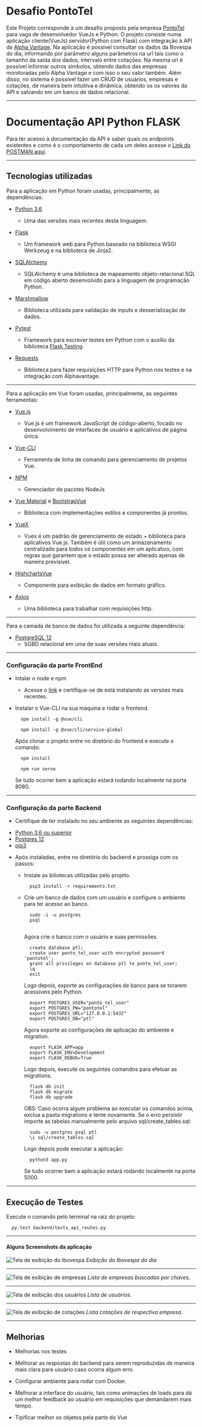 # Desafio PontoTel


Este Projeto corresponde à um desafio proposto pela empresa [PontoTel](https://www.pontotel.com.br/) para vaga de desenvolvedor VueJs e Python. O projeto consiste numa aplicação cliente(VueJs) servidor(Python com Flask) com integração à API da [Alpha Vantage](https://www.alphavantage.co/). Na aplicação é possível consultar os dados da Bovespa do dia, informando por parâmetro alguns parâmetros na url tais como o tamanho da saída dos dados, intervalo entre cotações. Na mesma url é possível informar outros símbolos, obtendo dados das empresas monitoradas pelo Alpha Vantage e com isso o seu valor também. 
Além disso, no sistema é possível fazer um CRUD de usuários, empresas e cotações, de maneira bem intuitiva e dinâmica, obtendo os os valores da API e salvando em um banco de dados relacional. 

---

# Documentação API Python FLASK

Para ter acesso à documentação da API e saber quais os endpoints existentes e como é o comportamento de cada um deles acesse o [Link do POSTMAN aqui](https://documenter.getpostman.com/view/11802905/SzzoZFJf).


---

## Tecnologias utilizadas

Para a aplicação em Python foram usadas, principalmente, as dependências:

+ [Python 3.6](https://www.python.org/)
  - Uma das versões mais recentes desta linguagem.

+ [Flask](https://flask.palletsprojects.com/en/1.1.x/)
  - Um framework web para Python baseado na biblioteca WSGI Werkzeug e na biblioteca de Jinja2.

+ [SQLAlchemy](https://www.sqlalchemy.org/)
  - SQLAlchemy é uma biblioteca de mapeamento objeto-relacional SQL em código aberto desenvolvido para a linguagem de programação Python.

+ [Marshmallow](https://marshmallow.readthedocs.io/en/3.0/api_reference.html)
  - Biblioteca utilizada para validação de inputs e desserialização de dados.

+ [Pytest](https://docs.pytest.org/en/latest/)
  - Framework para escrever testes em Python com o auxílio da biblioteca [Flask Testing](https://pythonhosted.org/Flask-Testing/).

+ [Requests](https://requests.readthedocs.io/pt_BR/latest/user/quickstart.html)
  - Biblioteca para fazer requisições HTTP para Python nos testes e na integração com Alphavantage.

---

Para a aplicação em Vue foram usadas, principalmente, as seguintes ferramentas:
+ [Vue.js ](https://vuejs.org/v2/guide/)
  - Vue.js é um framework JavaScript de código-aberto, focado no desenvolvimento de interfaces de usuário e aplicativos de página única.

+ [Vue-CLI](https://cli.vuejs.org/)
  - Ferramenta de linha de comando para gerenciamento de projetos Vue.

+ [NPM](https://www.npmjs.com/)
  - Gerenciador de pacotes NodeJs

+ [Vue Material](https://vuematerial.io/) e [BootstrapVue](https://bootstrap-vue.org/)
  - Biblioteca com implementações estilos e componentes já prontos.

+ [VueX](https://vuex.vuejs.org/)
  - Vuex é um padrão de gerenciamento de estado + biblioteca para aplicativos Vue.js. Também é útil como um armazenamento centralizado para todos os componentes em um aplicativo, com regras que garantem que o estado possa ser alterado apenas de maneira previsível.


+ [HighchartsVue](https://www.highcharts.com/blog/tutorials/highcharts-vue-wrapper/)
  - Componente para exibição de dados em formato gráfico.

+ [Axios](https://br.vuejs.org/v2/cookbook/using-axios-to-consume-apis.html/)
  - Uma biblioteca para trabalhar com requisições http.


---

Para a camada de banco de dados foi utilizada a seguinte dependência:
+ [PostgreSQL 12](https://www.postgresql.org/)
  - SGBD relacional em uma de suas versões mais atuais.
---



###  Configuração da parte FrontEnd

+ Intalar o node e npm 
  - Acesse o [link](https://dicasdejavascript.com.br/instalacao-do-nodejs-e-npm-no-windows-passo-a-passo/#:~:text=Instala%C3%A7%C3%A3o%20do%20NodeJS%20e%20npm%20no%20Windows%20(Passo%20a%20passo!),-Por%20Gustavo%20Furtado&text=Para%20instalar%20o%20nodejs%20e,que%20%C3%A9%20a%20%C3%BAltima%20vers%C3%A3o.) e certifique-se de está instalando as versões mais recentes. 
   
+ Instalar o Vue-CLI na sua máquina e rodar o frontend.

    ```
      npm install -g @vue/cli

      npm install -g @vue/cli/service-global

    ```
    Após clonar o projeto entre no diretório do frontend e execute o comando:
    
    ```
      npm install

      npm run serve

    ```
    Se tudo ocorrer bem a aplicação estará rodando localmente na porta 8080.

---
###  Configuração da parte Backend

 + Certifique de ter instalado no seu ambiente as seguintes dependências:
 
  - [Python 3.6 ou superior](https://www.python.org/downloads/)
  - [Postgres 12](https://www.postgresql.org/about/news/1976/)
  - [pip3](https://www.educative.io/edpresso/installing-pip3-in-ubuntu)

+ Após instaladas, entre no diretório do backend e prossiga com os passos:
  - Instale as biliotecas utilizadas pelo projeto.
    ```
      pip3 install -r requirements.txt

    ```
  - Crie um banco de dados com um usuário e configure o ambiente para ter acesso ao banco.
    ```
      sudo -i -u postgres
      psql
      
    ```
    Agora crie o banco com o usuário e suas permissões.

    ```
      create database ptl;
      create user ponto_tel_user with encrypted password 'pontotel';
      grant all privileges on database ptl to ponto_tel_user;
      \q
      exit
    
    ```
    Logo depois, exporte as configurações de banco para se torarem acessíveis pelo Python.

    ```
      export POSTGRES_USER="ponto_tel_user"
      export POSTGRES_PW="pontotel"
      export POSTGRES_URL="127.0.0.1:5432"
      export POSTGRES_DB="ptl"

    ```
    Agora exporte as configurações de aplicação do ambiente e migration.

    ```
      export FLASK_APP=app
      export FLASK_ENV=Development
      export FLASK_DEBUG=True
    ```

      Logo depois, execute os seguintes comandos para efetuar as migrations.
    
    ```
      flask db init
      flask db migrate
      flask db upgrade

    ```
    OBS: Caso ocorra algum problema ao executar os comandos acima, exclua a pasta migrations e tente novamente.
    Se o erro persistir importe as tabelas manualmente pelo arquivo sql/create_tables.sql:
    
    ```
      sudo -u postgres psql ptl
      \i sql/create_tables.sql
    ```

    Logo depois pode executar a aplicação:

    ```
      python3 app.py

    ```
    Se tudo ocorrer bem a aplicação estará rodando localmente na porta 5000.


---

## Execução de Testes

Execute o comando pelo terminal na raiz do projeto:
```
  py.test backend/tests_api_routes.py

```

---

#### Alguns Screenshots da aplicação

![Tela de exibição do Ibovespa](https://i.imgur.com/ou0KwtF.png)
  *Exibição do Ibovespa do dia*

---  
  
![Tela de exibição de empresas](https://i.imgur.com/EaPjCYb.png)
  *Lista de empresas buscadas por chaves.*
  


---  
  
![Tela de exibição dos usuários](https://i.imgur.com/gWja6go.png)
  *Lista de usuários.*
  

---  
  
![Tela de exibição de cotações](https://i.imgur.com/hulc6Xp.png)
  *Lista cotações de respectiva empresa.*
  



---

## Melhorias

* Melhorias nos testes

* Melhorar as respostas do backend para serem reproduzidas de maneira mais clara para usuário caso ocorra algum erro.

* Configurar ambiente para rodar com Docker.

* Melhorar a interface do usuário, tais como animações de loads para dá um melhor feedback ao usuário em requisições que demandarem mais tempo.

* Tipificar melhor os objetos pela parte do Vue
